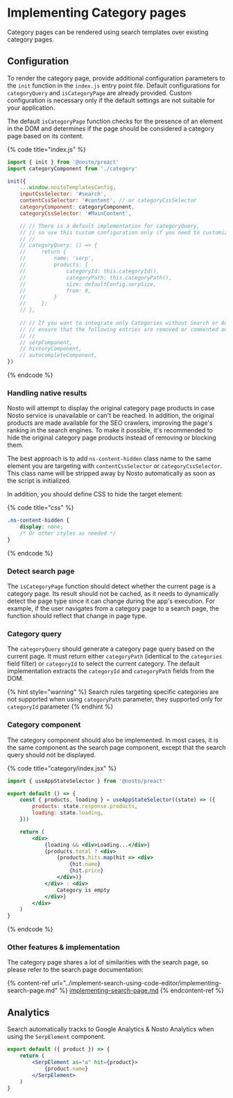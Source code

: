 # Implementing Category pages

Category pages can be rendered using search templates over existing category pages.

## Configuration

To render the category page, provide additional configuration parameters to the `init` function in the `index.js` entry point file. Default configurations for `categoryQuery` and `isCategoryPage` are already provided. Custom configuration is necessary only if the default settings are not suitable for your application.

The default `isCategoryPage` function checks for the presence of an element in the DOM and determines if the page should be considered a category page based on its content.

{% code title="index.js" %}
```javascript
import { init } from '@nosto/preact'
import categoryComponent from './category'

init({
    ...window.nostoTemplatesConfig,
    inputCssSelector: '#search',
    contentCssSelector: '#content', // or categoryCssSelector
    categoryComponent: categoryComponent,
    categoryCssSelector: '#MainContent',

    // // There is a default implementation for categoryQuery,
    // // so use this custom configuration only if you need to customize it:
    // //
    // categoryQuery: () => {
    //     return {
    //         name: 'serp',
    //         products: {
    //             categoryId: this.categoryId(),
    //             categoryPath: this.categoryPath(),
    //             size: defaultConfig.serpSize,
    //             from: 0,
    //         }
    //     };
    // },
    
    // // If you want to integrate only Categories without Search or Autocomplete,
    // // ensure that the following entries are removed or commented out:
    // //
    // serpComponent,
    // historyComponent,
    // autocompleteComponent,
})
```
{% endcode %}

### Handling native results

Nosto will attempt to display the original category page products in case Nosto service is unavailable or can't be reached. In addition, the original products are made available for the SEO crawlers, improving the page's ranking in the search engines. To make it possible, it's recommended to hide the original category page products instead of removing or blocking them.

The best approach is to add `ns-content-hidden` class name to the same element you are targeting with `contentCssSelector` or `categoryCssSelector`. This class name will be stripped away by Nosto automatically as soon as the script is initialized.

In addition, you should define CSS to hide the target element:

{% code title="css" %}
```css
.ns-content-hidden {
    display: none;
    /* Or other styles as needed */
}
```
{% endcode %}

### Detect search page

The `isCategoryPage` function should detect whether the current page is a category page. Its result should not be cached, as it needs to dynamically detect the page type since it can change during the app's execution. For example, if the user navigates from a category page to a search page, the function should reflect that change in page type.

### Category query

The `categoryQuery` should generate a category page query based on the current page. It must return either `categoryPath` (identical to the `categories` field filter) or `categoryId` to select the current category. The default implementation extracts the `categoryId` and `categoryPath` fields from the DOM.

{% hint style="warning" %}
Search rules targeting specific categories are not supported when using `categoryPath` parameter, they supported only for `categoryId` parameter
{% endhint %}

### Category component

The category component should also be implemented. In most cases, it is the same component as the search page component, except that the search query should not be displayed.

{% code title="category/index.jsx" %}
```jsx
import { useAppStateSelector } from '@nosto/preact'

export default () => {
    const { products, loading } = useAppStateSelector((state) => ({
        products: state.response.products,
        loading: state.loading,
    }))

    return (
        <div>
            {loading && <div>Loading...</div>}
            {products.total ? <div>
                {products.hits.map(hit => <div>
                    {hit.name}
                    {hit.price} 
                </div>)}
            </div> : <div>
                Category is empty
            </div>}
        </div>
    )
}
```
{% endcode %}

### Other features & implementation

The category page shares a lot of similarities with the search page, so please refer to the search page documentation:

{% content-ref url="../implement-search-using-code-editor/implementing-search-page.md" %}
[implementing-search-page.md](../implement-search-using-code-editor/implementing-search-page.md)
{% endcontent-ref %}

## Analytics

Search automatically tracks to Google Analytics & Nosto Analytics when using the `SerpElement` component.

```jsx
export default ({ product }) => {
    return (
        <SerpElement as="a" hit={product}>
            {product.name}
        </SerpElement>
    )
}
```
